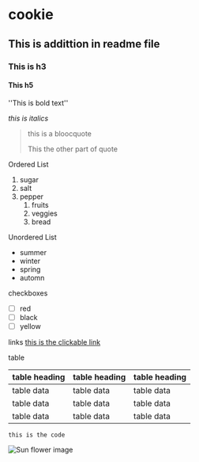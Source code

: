 # cookie

## This is addittion in readme file

### This is h3

#### This h5

''This is bold text''

_this is italics_

> this is a bloocquote
> 
> This the other part of quote

Ordered List
1. sugar
2. salt
3. pepper
    1. fruits
    2. veggies
    3. bread

Unordered List
- summer
- winter
- spring
- automn

checkboxes
 - [ ] red
 - [ ] black
 - [ ] yellow

links
[this is the clickable link](https://google.com)

table

| table heading | table heading | table heading |
| ------------- | ------------- | ------------- |
| table data    | table data    | table data    |
| table data    | table data    | table data    |
| table data    | table data    | table data    |

``` this is the code ```

![ Sun flower image](https://upload.wikimedia.org/wikipedia/commons/3/3b/Siegessaeule_Aussicht_10-13_img4_Tiergarten.jpg)



